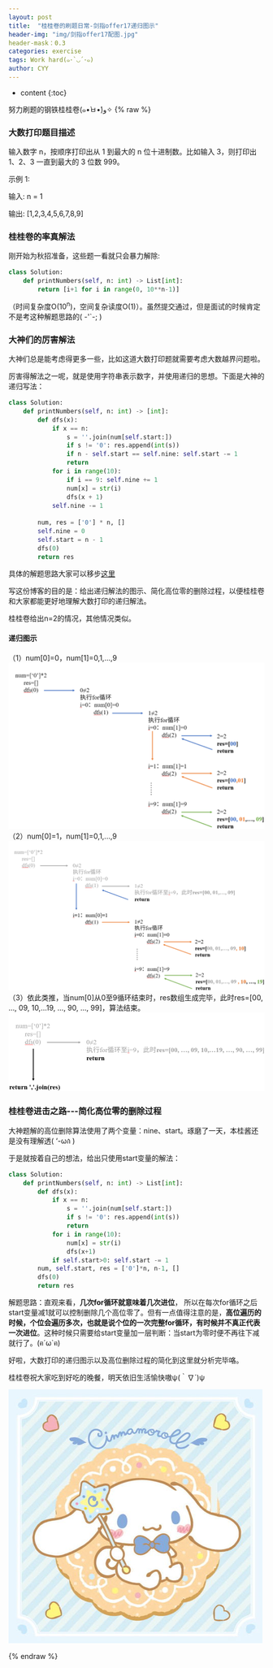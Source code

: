 ```yaml
---
layout: post
title:  "桂桂卷的刷题日常-剑指offer17递归图示"
header-img: "img/剑指offer17配图.jpg"
header-mask：0.3
categories: exercise
tags: Work hard(๑･`◡´･๑)
author: CYY
---
```


* content
{:toc}

努力刷题的钢铁桂桂卷(๑•̀ㅂ•́)و✧
{% raw %}
### 大数打印题目描述
输入数字 n，按顺序打印出从 1 到最大的 n 位十进制数。比如输入 3，则打印出 1、2、3 一直到最大的 3 位数 999。

示例 1:

  输入: n = 1
  
  输出: [1,2,3,4,5,6,7,8,9]

### 桂桂卷的率真解法
刚开始为秋招准备，这些题一看就只会暴力解除:

```python
class Solution:
    def printNumbers(self, n: int) -> List[int]:
        return [i+1 for i in range(0, 10**n-1)]
```
（时间复杂度O(10<sup>n</sup>)，空间复杂读度O(1)）。虽然提交通过，但是面试的时候肯定不是考这种解题思路的( -'`-; )

### 大神们的厉害解法
大神们总是能考虑得更多一些，比如这道大数打印题就需要考虑大数越界问题啦。

厉害得解法之一呢，就是使用字符串表示数字，并使用递归的思想。下面是大神的递归写法：

```python
class Solution:
    def printNumbers(self, n: int) -> [int]:
        def dfs(x):
            if x == n:
                s = ''.join(num[self.start:])
                if s != '0': res.append(int(s))
                if n - self.start == self.nine: self.start -= 1
                return
            for i in range(10):
                if i == 9: self.nine += 1
                num[x] = str(i)
                dfs(x + 1)
            self.nine -= 1
        
        num, res = ['0'] * n, []
        self.nine = 0
        self.start = n - 1
        dfs(0)
        return res
```
具体的解题思路大家可以移步[这里](https://leetcode-cn.com/problems/da-yin-cong-1dao-zui-da-de-nwei-shu-lcof/solution/mian-shi-ti-17-da-yin-cong-1-dao-zui-da-de-n-wei-2/)

写这份博客的目的是：给出递归解法的图示、简化高位零的删除过程，以便桂桂卷和大家都能更好地理解大数打印的递归解法。

桂桂卷给出n=2的情况，其他情况类似。

#### 递归图示

（1）num[0]=0，num[1]=0,1,...,9
![image](/img/%E5%89%91%E6%8C%87offer17-1.png)
（2）num[0]=1，num[1]=0,1,...,9
![image](/img/%E5%89%91%E6%8C%87offer17-2%20.png)
（3）依此类推，当num[0]从0至9循环结束时，res数组生成完毕，此时res=[00, …, 09, 10,…19, …, 90, …, 99]，算法结束。
![image](/img/%E5%89%91%E6%8C%87offer17-3.png)

### 桂桂卷进击之路---简化高位零的删除过程

大神题解的高位删除算法使用了两个变量：nine、start。琢磨了一天，本桂酱还是没有理解透( ‘-ωก̀ )

于是就按着自己的想法，给出只使用start变量的解法：

```python
class Solution:
    def printNumbers(self, n: int) -> List[int]:
        def dfs(x):
            if x == n:
                s = ''.join(num[self.start:])
                if s != '0': res.append(int(s))
                return
            for i in range(10):
                num[x] = str(i)
                dfs(x+1)
            if self.start>0: self.start -= 1
        num, self.start, res = ['0']*n, n-1, []
        dfs(0)
        return res
```

解题思路：直观来看，**几次for循环就意味着几次进位**， 所以在每次for循环之后start变量减1就可以控制删除几个高位零了。但有一点值得注意的是，**高位遍历的时候，个位会遍历多次，也就是说个位的一次完整for循环，有时候并不真正代表一次进位**。这种时候只需要给start变量加一层判断：当start为零时便不再往下减就行了。(ฅ´ω`ฅ)


好啦，大数打印的递归图示以及高位删除过程的简化到这里就分析完毕咯。

桂桂卷祝大家吃到好吃的晚餐，明天依旧生活愉快嗷ψ(｀∇´)ψ


![image](/img/%E5%89%91%E6%8C%87offer17%E9%85%8D%E5%9B%BE.png)






{% endraw %}
